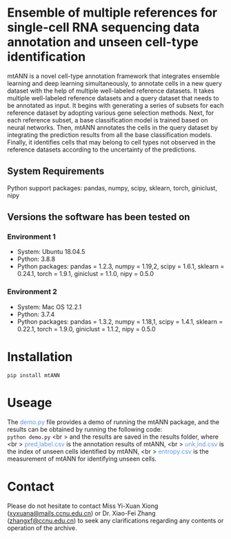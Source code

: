 # Ensemble of multiple references for single-cell RNA sequencing data annotation and unseen cell-type identification

mtANN is a novel cell-type annotation frameworkthat integrates ensemble learning and deep learningsimultaneously, to annotate cells in a new query dataset with the help of multiple well-labeled reference datasets. It takes multiple well-labeled reference datasets and a query dataset that needs to be annotated as input. It begins with generating a series of subsets for each reference dataset by adopting various gene selection methods. Next, for each reference subset, a base classification model is trained based on neural networks. Then, mtANN annotates the cells in the query dataset by integrating the prediction results from all the base classification models. Finally, it identifies cells that may belong to cell types not observed in the reference datasets according to the uncertainty of the predictions.

## System Requirements

Python support packages: pandas, numpy, scipy, sklearn, torch, giniclust, nipy

## Versions the software has been tested on

### Environment 1
- System: Ubuntu 18.04.5
- Python: 3.8.8
- Python packages: pandas = 1.2.3, numpy = 1.19,2, scipy = 1.6.1, sklearn = 0.24.1, torch = 1.9.1, giniclust = 1.1.0, nipy = 0.5.0

### Environment 2
- System: Mac OS 12.2.1
- Python: 3.7.4
- Python packages: pandas = 1.3.2, numpy = 1.18,1, scipy = 1.4.1, sklearn = 0.22.1, torch = 1.9.0, giniclust = 1.1.2, nipy = 0.5.0

# Installation

`pip install mtANN`

# Useage

The <font color=#6495ED>demo.py</font> file provides a demo of running the mtANN package, and the results can be obtained by running the following code:  
`python demo.py` <br \> and the results are saved in the results folder, where <br \> 
 <font color=#6495ED>pred<u> </u>label.csv</font> is the annotation results of mtANN, <br \> 
 <font color=#6495ED>unk<u> </u>ind.csv</font> is the index of unseen cells identified by mtANN, <br \> 
 <font color=#6495ED>entropy.csv</font> is the measurement of mtANN for identifying unseen cells.
 
# Contact

Please do not hesitate to contact Miss Yi-Xuan Xiong ([xyxuana@mails.ccnu.edu.cn](xyxuana@mails.ccnu.edu.cn)) or Dr. Xiao-Fei Zhang ([zhangxf@ccnu.edu.cn](zhangxf@ccnu.edu.cn)) to seek any clarifications regarding any contents or operation of the archive.




